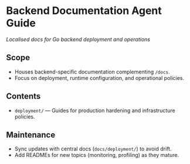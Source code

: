 # Backend Documentation Agent Guide
*Localised docs for Go backend deployment and operations*

## Scope
- Houses backend-specific documentation complementing `/docs`.
- Focus on deployment, runtime configuration, and operational policies.

## Contents
- `deployment/` — Guides for production hardening and infrastructure policies.

## Maintenance
- Sync updates with central docs (`docs/deployment/`) to avoid drift.
- Add READMEs for new topics (monitoring, profiling) as they mature.
